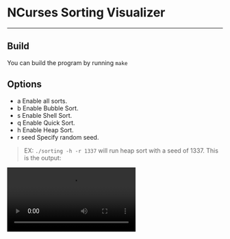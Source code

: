 # NCurses Sorting Visualizer

---

## Build
You can build the program by running `make`

## Options
   - a              Enable all sorts.
   - b              Enable Bubble Sort.
   - s              Enable Shell Sort.
   - q              Enable Quick Sort.
   - h              Enable Heap Sort.
   - r seed         Specify random seed.

> EX: `./sorting -h -r 1337` will run heap sort with a seed of 1337.
> This is the output:

![sort](https://user-images.githubusercontent.com/65222208/112743212-32595800-8f4a-11eb-927d-986460e58b7b.mp4)
